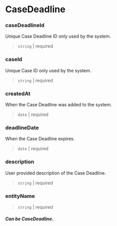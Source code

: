 # CaseDeadline

### caseDeadlineId


Unique Case Deadline ID only used by the system.

> `string` | required

### caseId


Unique Case ID only used by the system.

> `string` | required

### createdAt


When the Case Deadline was added to the system.

> `date` | required

### deadlineDate


When the Case Deadline expires.

> `date` | required

### description


User provided description of the Case Deadline.

> `string` | required

### entityName

> `string` | required

##### Can be CaseDeadline.

